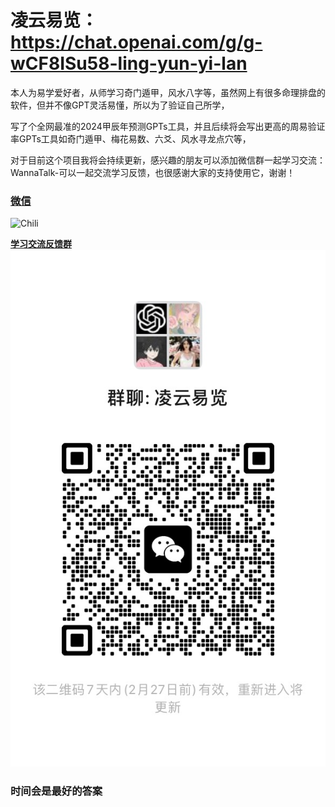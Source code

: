 # 凌云易览：https://chat.openai.com/g/g-wCF8ISu58-ling-yun-yi-lan
本人为易学爱好者，从师学习奇门遁甲，风水八字等，虽然网上有很多命理排盘的软件，但并不像GPT灵活易懂，所以为了验证自己所学，

写了个全网最准的2024甲辰年预测GPTs工具，并且后续将会写出更高的周易验证率GPTs工具如奇门遁甲、梅花易数、六爻、风水寻龙点穴等，

对于目前这个项目我将会持续更新，感兴趣的朋友可以添加微信群一起学习交流：WannaTalk-可以一起交流学习反馈，也很感谢大家的支持使用它，谢谢！


### **[微信](https:/github.com/JowieXiang](https://github.com/Chiliovo/-/blob/main/chili.jpg?raw=true)https://github.com/Chiliovo/-/blob/main/chili.jpg?raw=true)**
![Chili]([https:/github.com/JowieXiang](https://github.com/Chiliovo/-/blob/main/chili.jpg?raw=true)https://github.com/Chiliovo/-/blob/main/chili.jpg?raw=true)

**[学习交流反馈群](https://github.com/Chiliovo/-/blob/main/1.jpg?raw=true)**
![微信群](https://github.com/Chiliovo/-/blob/main/1.jpg?raw=true)

### 时间会是最好的答案
